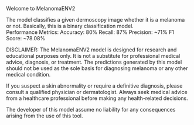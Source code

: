 Welcome to MelanomaENV2

The model classifies a given dermoscopy image whether it is a melanoma or not.
Basically, this is a binary classification model.
<br>
Performance Metrics:
Accuracy: 80%
Recall: 87%
Precision: ~71%
F1 Score: ~78.08%

DISCLAIMER:
The MelanomaENV2 model is designed for research and educational purposes only. It is not a substitute for professional medical advice, diagnosis, or treatment. The predictions generated by this model should not be used as the sole basis for diagnosing melanoma or any other medical condition.  

If you suspect a skin abnormality or require a definitive diagnosis, please consult a qualified physician or dermatologist. Always seek medical advice from a healthcare professional before making any health-related decisions.  

The developer of this model assume no liability for any consequences arising from the use of this tool.
